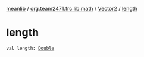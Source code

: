 [meanlib](../../index.md) / [org.team2471.frc.lib.math](../index.md) / [Vector2](index.md) / [length](./length.md)

# length

`val length: `[`Double`](https://kotlinlang.org/api/latest/jvm/stdlib/kotlin/-double/index.html)